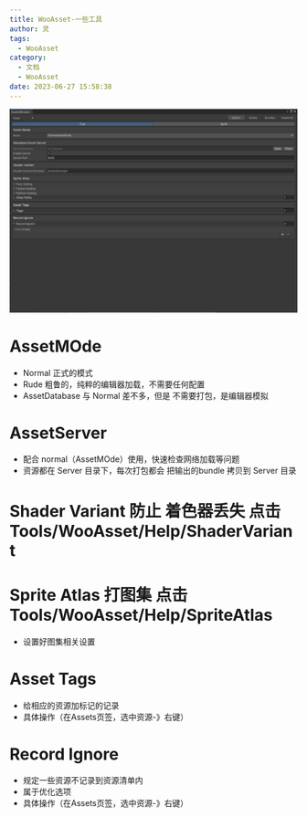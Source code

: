 ```yaml
---
title: WooAsset-一些工具
author: 灵
tags:
  - WooAsset
category:
  - 文档
  - WooAsset
date: 2023-06-27 15:58:38
---
```

![Alt text](../../../Pic/Doc/WooAsset/option_tool.png)
# AssetMOde
* Normal  正式的模式
* Rude    粗鲁的，纯粹的编辑器加载，不需要任何配置
* AssetDatabase  与 Normal 差不多，但是 不需要打包，是编辑器模拟
# AssetServer
* 配合 normal（AssetMOde）使用，快速检查网络加载等问题
* 资源都在 Server 目录下，每次打包都会 把输出的bundle 拷贝到 Server 目录

# Shader Variant 防止 着色器丢失 点击Tools/WooAsset/Help/ShaderVariant

# Sprite Atlas  打图集 点击Tools/WooAsset/Help/SpriteAtlas
* 设置好图集相关设置

# Asset Tags
* 给相应的资源加标记的记录
* 具体操作（在Assets页签，选中资源-》右键）
# Record Ignore
* 规定一些资源不记录到资源清单内
* 属于优化选项
* 具体操作（在Assets页签，选中资源-》右键）
